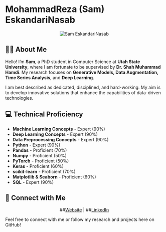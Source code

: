 
# MohammadReza (Sam) EskandariNasab

<p align="center">
  <img src="https://github.com/samresume/samresume/blob/main/wallpaper.jpg" alt="Sam EskandariNasab">
</p>

## 👨‍🎓 About Me
Hello! I’m **Sam**, a PhD student in Computer Science at **Utah State University**, where I am fortunate to be supervised by **Dr. Shah Muhammad Hamdi**. My research focuses on **Generative Models, Data Augmentation, Time Series Analysis**, and **Deep Learning**.

I am best described as dedicated, disciplined, and hard-working. My aim is to develop innovative solutions that enhance the capabilities of data-driven technologies.


## 💻 Technical Proficiency
- **Machine Learning Concepts** - Expert (90%)
- **Deep Learning Concepts** - Expert (90%)
- **Data Preprocessing Concepts** - Expert (90%)
- **Python** - Expert (90%)
- **Pandas** - Proficient (70%)
- **Numpy** - Proficient (50%)
- **PyTorch** - Proficient (50%)
- **Keras** - Proficient (60%)
- **scikit-learn** - Proficient (70%)
- **Matplotlib & Seaborn** - Proficient (60%)
- **SQL** - Expert (90%)

## 🔗 Connect with Me
<p align="center">
  ##<a href="https://samresume.com">Website</a> |
  ##<a href="https://linkedin.com/in/samresume">LinkedIn</a>
</p>

Feel free to connect with me or follow my research and projects here on GitHub!
